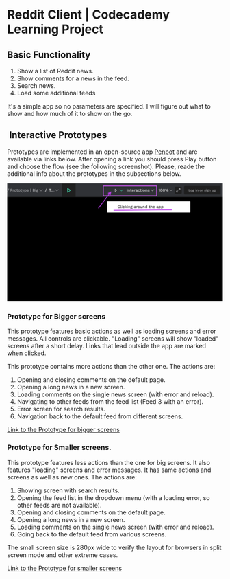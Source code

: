 # Reddit Client | Codecademy Learning Project

## Basic Functionality
1. Show a list of Reddit news.
2. Show comments for a news in the feed.
3. Search news.
4. Load some additional feeds

It's a simple app so no parameters are specified. I will figure out what to show and how much of it to show on the go.

##  Interactive Prototypes

Prototypes are implemented in an open-source app [Penpot](https://penpot.app/) and are available via links below. After opening a link you should press Play button and choose the flow (see the following screenshot). Please, reade the additional info about the prototypes in the subsections below.

![Screenshot of how to launch the prototype](/readme-images/launch-prototype-screenshot.png "Screenshot of how to launch the prototype")

### Prototype for Bigger screens

This prototype features basic actions as well as loading screens and error messages. All controls are clickable. "Loading" screens will show "loaded" screens after a short delay. Links that lead outside the app are marked when clicked.

This prototype contains more actions than the other one. The actions are:

1. Opening and closing comments on the default page.
2. Opening a long news in a new screen.
3. Loading comments on the single news screen (with error and reload).
4. Navigating to other feeds from the feed list (Feed 3 with an error).
5. Error screen for search results.
6. Navigation back to the default feed from different screens.

[Link to the Prototype for bigger screens](https://design.penpot.app/#/view/d9665a57-0073-80a2-8002-47b8d0c88057?page-id=396b0895-20c9-8051-8002-4926475fba80&section=interactions&index=0&share-id=d5fc0283-ef1c-80fa-8002-497f8b193ace)

### Prototype for Smaller screens.

This prototype features less actions than the one for big screens. It also features "loading" screens and error messages.
It has same actions and screens as well as new ones. The actions are:

1. Showing screen with search results.
2. Opening the feed list in the dropdown menu (with a loading error, so other feeds are not available).
3. Opening and closing comments on the default page.
4. Opening a long news in a new screen.
5. Loading comments on the single news screen (with error and reload).
6. Going back to the default feed from various screens.

The small screen size is 280px wide to verify the layout for browsers in split screen mode and other extreme cases.

[Link to the Prototype for smaller screens](https://design.penpot.app/#/view/d9665a57-0073-80a2-8002-47b8d0c88057?page-id=396b0895-20c9-8051-8002-49384f78a737&section=interactions&index=0&share-id=d9665a57-0073-80a2-8002-4a5e3d120b20)

